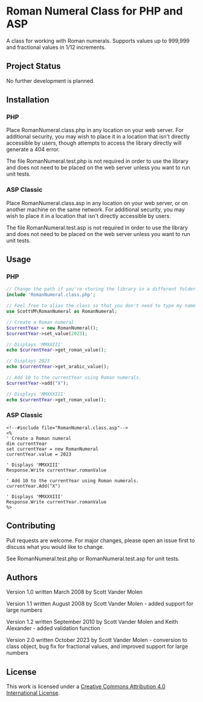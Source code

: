 # Roman Numeral Class for PHP and ASP

A class for working with Roman numerals. Supports values up to 999,999 and fractional values in 1/12 increments.

## Project Status

No further development is planned.

## Installation

### PHP

Place RomanNumeral.class.php in any location on your web server. For additional security, you may wish to place it in a location that isn't directly accessible by users, though attempts to access the library directly will generate a 404 error.

The file RomanNumeral.test.php is not required in order to use the library and does not need to be placed on the web server unless you want to run unit tests.

### ASP Classic

Place RomanNumeral.class.asp in any location on your web server, or on another machine on the same network. For additional security, you may wish to place it in a location that isn't directly accessible by users.

The file RomanNumeral.test.asp is not required in order to use the library and does not need to be placed on the web server unless you want to run unit tests.

## Usage

### PHP

```PHP
// Change the path if you're storing the library in a different folder.
include 'RomanNumeral.class.php';

// Feel free to alias the class so that you don't need to type my name every time you use it.
use ScottVM\RomanNumeral as RomanNumeral;

// Create a Roman numeral
$currentYear = new RomanNumeral();
$currentYear->set_value(2023);

// Displays 'MMXXIII'
echo $currentYear->get_roman_value();

// Displays 2023
echo $currentYear->get_arabic_value();

// Add 10 to the currentYear using Roman numerals.
$currentYear->add("X");

// Displays 'MMXXXIII'
echo $currentYear->get_roman_value();
```

### ASP Classic

```vbscript
<!--#include file="RomanNumeral.class.asp"-->
<%
' Create a Roman numeral
dim currentYear
set currentYear = new RomanNumeral
currentYear.value = 2023

' Displays 'MMXXIII'
Response.Write currentYear.romanValue

' Add 10 to the currentYear using Roman numerals.
currentYear.Add("X")

' Displays 'MMXXXIII'
Response.Write currentYear.romanValue
%>
```

## Contributing

Pull requests are welcome. For major changes, please open an issue first to discuss what you would like to change.

See RomanNumeral.test.php or RomanNumeral.test.asp for unit tests.

## Authors

Version 1.0 written March 2008 by Scott Vander Molen

Version 1.1 written August 2008 by Scott Vander Molen - added support for large numbers

Version 1.2 written September 2010 by Scott Vander Molen and Keith Alexander - added validation function

Version 2.0 written October 2023 by Scott Vander Molen - conversion to class object, bug fix for fractional values, and improved support for large numbers

## License
This work is licensed under a [Creative Commons Attribution 4.0 International License](https://creativecommons.org/licenses/by/4.0/).
